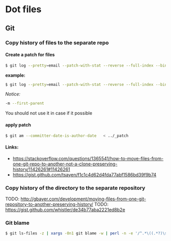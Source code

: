 # Dot files

## Git

### Copy history of files to the separate repo

#### Create a patch for files

```bash
$ git log --pretty=email --patch-with-stat --reverse --full-index --binary -m --first-parent  -- ${1}> "${2}"
```

<strong> example: </strong>

```bash
$ git log --pretty=email --patch-with-stat --reverse --full-index --binary -m --first-parent  -- src/Illuminate/Notifications/Messages/SlackMessage.php src/Illuminate/Notifications/Messages/SlackAttachment.php > "../_patch"
```

<i>Notice:</i>
```bash
-m --first-parent
```
You should not use it in case if it possible

#### apply patch 

```bash
$ git am --committer-date-is-author-date   < ../_patch

```

#### Links:

- https://stackoverflow.com/questions/1365541/how-to-move-files-from-one-git-repo-to-another-not-a-clone-preserving-history/11426261#11426261
- https://gist.github.com/tsayen/f1c1c4d62d4fda77abf1586bd39f9b74

### Copy history of the directory to the separate repository

TODO: http://gbayer.com/development/moving-files-from-one-git-repository-to-another-preserving-history/
TODO: https://gist.github.com/whistler/de34b77aba2221ed8b2e


### Git blame

```bash
$ git ls-files -z | xargs -0n1 git blame -w | perl -n -e '/^.*\((.*?)\s*[\d]{4}/; print $1,"\n"' | sort -f | uniq -c | sort -n
```

